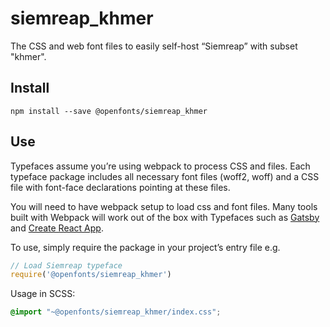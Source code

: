 
# siemreap_khmer

The CSS and web font files to easily self-host “Siemreap” with subset "khmer".

## Install

`npm install --save @openfonts/siemreap_khmer`

## Use

Typefaces assume you’re using webpack to process CSS and files. Each typeface
package includes all necessary font files (woff2, woff) and a CSS file with
font-face declarations pointing at these files.

You will need to have webpack setup to load css and font files. Many tools built
with Webpack will work out of the box with Typefaces such as [Gatsby](https://github.com/gatsbyjs/gatsby)
and [Create React App](https://github.com/facebookincubator/create-react-app).

To use, simply require the package in your project’s entry file e.g.

```javascript
// Load Siemreap typeface
require('@openfonts/siemreap_khmer')
```

Usage in SCSS:
```scss
@import "~@openfonts/siemreap_khmer/index.css";
```
